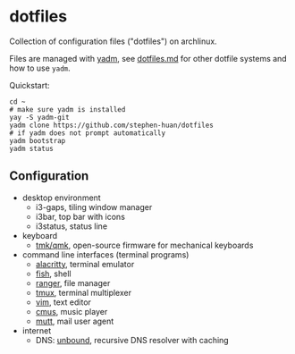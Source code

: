 # dotfiles

Collection of configuration files ("dotfiles") on archlinux.

Files are managed with [yadm](https://yadm.io/),
see [dotfiles.md](./doc/dotfiles.md) for
other dotfile systems and how to use `yadm`.

Quickstart:
```shell
cd ~
# make sure yadm is installed
yay -S yadm-git
yadm clone https://github.com/stephen-huan/dotfiles
# if yadm does not prompt automatically
yadm bootstrap
yadm status
```

## Configuration

- desktop environment
    - i3-gaps, tiling window manager
    - i3bar, top bar with icons
    - i3status, status line
- keyboard
    - [tmk/qmk](https://github.com/stephen-huan/qmk_firmware/tree/vusb-nkro),
      open-source firmware for mechanical keyboards
- command line interfaces (terminal programs)
    - [alacritty](./doc/alacritty.md), terminal emulator
    - [fish](./doc/fish.md), shell
    - [ranger](./doc/ranger.md), file manager
    - [tmux](./doc/tmux.md), terminal multiplexer
    - [vim](./doc/vim.md), text editor
    - [cmus](./doc/cmus.md), music player
    - [mutt](./doc/mutt.md), mail user agent
- internet
    - DNS: [unbound](./doc/unbound.md), recursive DNS resolver with caching


